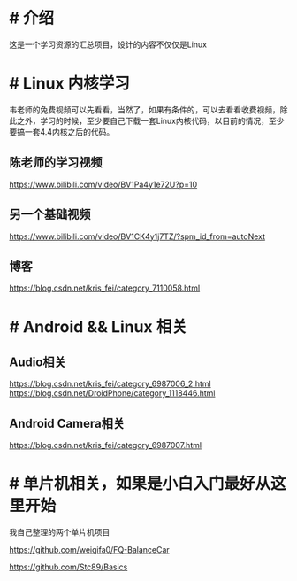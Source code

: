 # # 介绍

这是一个学习资源的汇总项目，设计的内容不仅仅是Linux

# # Linux 内核学习

韦老师的免费视频可以先看看，当然了，如果有条件的，可以去看看收费视频，除此之外，学习的时候，至少要自己下载一套Linux内核代码，以目前的情况，至少要搞一套4.4内核之后的代码。

## 陈老师的学习视频

https://www.bilibili.com/video/BV1Pa4y1e72U?p=10


## 另一个基础视频

https://www.bilibili.com/video/BV1CK4y1j7TZ/?spm_id_from=autoNext

## 博客

https://blog.csdn.net/kris_fei/category_7110058.html


# # Android && Linux 相关

##  Audio相关

https://blog.csdn.net/kris_fei/category_6987006_2.html
https://blog.csdn.net/DroidPhone/category_1118446.html

## Android Camera相关

https://blog.csdn.net/kris_fei/category_6987007.html


# # 单片机相关，如果是小白入门最好从这里开始

我自己整理的两个单片机项目

https://github.com/weiqifa0/FQ-BalanceCar

https://github.com/Stc89/Basics
